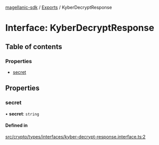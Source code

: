 [magellanic-sdk](../README.md) / [Exports](../modules.md) / KyberDecryptResponse

# Interface: KyberDecryptResponse

## Table of contents

### Properties

- [secret](KyberDecryptResponse.md#secret)

## Properties

### secret

• **secret**: `string`

#### Defined in

[src/crypto/types/interfaces/kyber-decrypt-response.interface.ts:2](https://gitlab.com/magellanic/platform/magellanic-ciem/magellanic-ciem-sdk/-/blob/70cfedb/src/crypto/types/interfaces/kyber-decrypt-response.interface.ts#L2)

